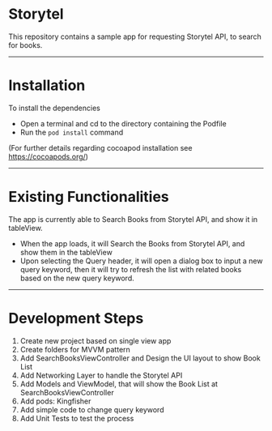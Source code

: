 Storytel
======

This repository contains a sample app for requesting Storytel API, to search for books.


---
# Installation

To install the dependencies
* Open a terminal and cd to the directory containing the Podfile
* Run the `pod install` command

(For further details regarding cocoapod installation see https://cocoapods.org/)


---
# Existing Functionalities

The app is currently able to Search Books from Storytel API, and show it in tableView.

* When the app loads, it will Search the Books from Storytel API, and show them in the tableView
* Upon selecting the Query header, it will open a dialog box to input a new query keyword, then it will try to refresh the list with related books based on the new query keyword.

---
# Development Steps

1. Create new project based on single view app
2. Create folders for MVVM pattern
3. Add SearchBooksViewController and Design the UI layout to show Book List
4. Add Networking Layer to handle the Storytel API
5. Add Models and ViewModel, that will show the Book List at SearchBooksViewController
6. Add pods: Kingfisher
7. Add simple code to change query keyword
8. Add Unit Tests to test the process


